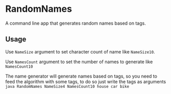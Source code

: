# RandomNames
A command line app that generates random names based on tags.

## Usage
Use `NameSize` argument to set character count of name like `NameSize10`.

Use `NamesCount` argument to set the number of names to generate like `NamesCount10`

The name generator will generate names based on tags, so you need to feed the algorithm with some tags, to do so just write the tags as arguments `java RandomNames NameSize4 NamesCount10 house car bike`
